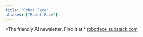 ```yaml
---
title: "Robot Face"
aliases: ["Robot Face"]
---
```


*The friendly AI newsletter. Find it at * [robotface.substack.com](https://robotface.substack.com) 
